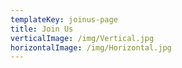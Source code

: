 ```yaml
---
templateKey: joinus-page
title: Join Us
verticalImage: /img/Vertical.jpg
horizontalImage: /img/Horizontal.jpg
---
```



